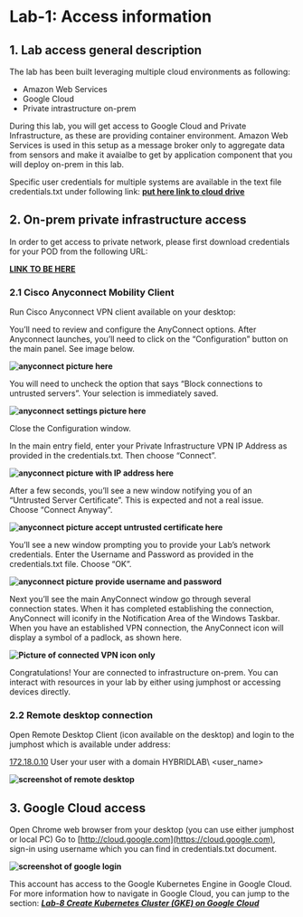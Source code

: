 # Lab-1: Access information

## 1. Lab access general description

The lab has been built leveraging multiple cloud environments as following:

- Amazon Web Services
- Google Cloud
- Private intrastructure on-prem

During this lab, you will get access to Google Cloud and Private Infrastructure, as these are providing container environment. Amazon Web Services is used in this setup as a message broker only to aggregate data from sensors and make it avaialbe to get by application component that you will deploy on-prem in this lab.

Specific user credentials for multiple systems are available in the text file credentials.txt under following link:
**[put here link to cloud drive](https://)**

## 2. On-prem private infrastructure access

In order to get access to private network, please first download credentials for your POD from the following URL:

**[LINK TO BE HERE](https://)**

### 2.1 Cisco Anyconnect Mobility Client

Run Cisco Anyconnect VPN client available on your desktop:

You’ll need to review and configure the AnyConnect options. After Anyconnect launches, you’ll need to click on the “Configuration” button on the main panel. See image below.

**![anyconnect picture here]()**

You will need to uncheck the option that says “Block connections to untrusted servers”. Your selection is immediately saved.

**![anyconnect settings picture here]()**

Close the Configuration window.

In the main entry field, enter your Private Infrastructure VPN IP Address as provided in the credentials.txt. Then choose “Connect”.

**![anyconnect picture with IP address here]()**

After a few seconds, you’ll see a new window notifying you of an “Untrusted Server Certificate”. This is expected and not a real issue. Choose “Connect Anyway”.

**![anyconnect picture accept untrusted certificate here]()**

You’ll see a new window prompting you to provide your Lab’s network credentials. Enter the Username and Password as provided in the credentials.txt file. Choose “OK”.

**![anyconnect picture provide username and password]()**

Next you’ll see the main AnyConnect window go through several connection states. When it has completed establishing the connection, AnyConnect will iconify in the Notification Area of the Windows Taskbar. When you have an established VPN connection, the AnyConnect icon will display a symbol of a padlock, as shown here.

**![Picture of connected VPN icon only]()**

Congratulations! Your are connected to infrastructure on-prem. You can interact with resources in your lab by either using jumphost or accessing devices directly. 

<!--- does PUTTY is a standard desktop software ? --->

### 2.2 Remote desktop connection

Open Remote Desktop Client (icon available on the desktop) and login to the jumphost which is available under address:

[172.18.0.10](rdp://172.18.0.10)
User your user with a domain HYBRIDLAB\ <user_name>

**![screenshot of remote desktop]()**

## 3. Google Cloud access

Open Chrome web browser from your desktop (you can use either jumphost or local PC)
Go to [http://cloud.google.com](https://cloud.google.com), sign-in using username which you can find in credentials.txt document.

**![screenshot of google login]()**

This account has access to the Google Kubernetes Engine in Google Cloud. For more information how to navigate in Google Cloud, you can jump to the section:
***[Lab-8 Create Kubernetes Cluster (GKE) on Google Cloud](https://github.com/pradeesi/HybridCloudApp/blob/master/HybridCloudApp/Documentation/docs/create_gke_engine.md)***
